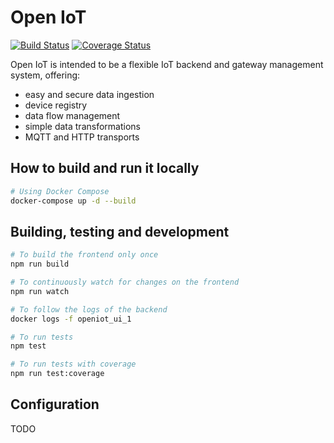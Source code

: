 # Open IoT

[![Build Status](https://travis-ci.org/pvorotnikov/open-iot.svg?branch=master)](https://travis-ci.org/pvorotnikov/open-iot)
[![Coverage Status](https://coveralls.io/repos/github/pvorotnikov/open-iot/badge.svg)](https://coveralls.io/github/pvorotnikov/open-iot)

Open IoT is intended to be a flexible IoT backend and gateway management system, offering:
* easy and secure data ingestion
* device registry
* data flow management
* simple data transformations
* MQTT and HTTP transports

## How to build and run it locally

```bash
# Using Docker Compose
docker-compose up -d --build
```

## Building, testing and development

```bash
# To build the frontend only once
npm run build

# To continuously watch for changes on the frontend
npm run watch

# To follow the logs of the backend
docker logs -f openiot_ui_1

# To run tests
npm test

# To run tests with coverage
npm run test:coverage
```

## Configuration
TODO
